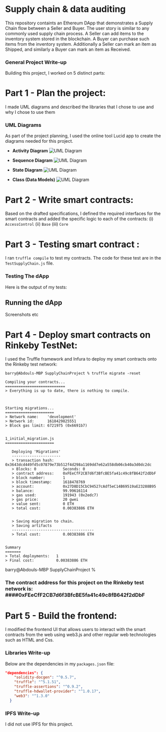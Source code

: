 # Supply chain & data auditing

This repository containts an Ethereum DApp that demonstrates a Supply Chain flow between a Seller and Buyer. The user story is similar to any commonly used supply chain process. A Seller can add items to the inventory system stored in the blockchain. A Buyer can purchase such items from the inventory system. Additionally a Seller can mark an item as Shipped, and similarly a Buyer can mark an item as Received.

### General Project Write-up
Building this project, I worked on 5 distinct parts:

# Part 1 - Plan the project:
 I made UML diagrams and described the libraries that I chose to use and why I chose to use them
### UML Diagrams

As part of the project planning, I used the online tool Lucid app to create the diagrams needed for this project.  

- **Activity Diagram** 
![UML Diagram](images/activity_diagram.png)

- **Sequence Diagram** 
![UML Diagram](images/sequence_diagram.png)

- **State Diagram** 
![UML Diagram](images/Coffeestate_diagram.png)

- **Class (Data Models)** 
![UML Diagram](images/class_diagram.png)



# Part 2 - Write smart contracts:
 Based on the drafted specifications, I defined the required interfaces for the smart contracts and added the specific logic to each of the contracts: (i) `AccessControl` (ii) `Base` (iii) `Core`

# Part 3 - Testing smart contract :
 I ran ```truffle compile``` to test my contracts. The code for these test are in the  ```TestSupplyChain.js``` file.
### Testing The dApp
Here is the output of my tests:
<!-- ```
Contract Owner: accounts[0]  0x27d8d15cbc94527cadf5ec14b69519ae23288b95
Farmer: accounts[1]  0x018c2dabef4904ecbd7118350a0c54dbeae3549a
Distributor: accounts[2]  0xce5144391b4ab80668965f2cc4f2cc102380ef0a
Retailer: accounts[3]  0x460c31107dd048e34971e57da2f99f659add4f02
Consumer: accounts[4]  0xd37b7b8c62be2fdde8daa9816483aebdbd356088


  Contract: SupplyChain
    ✓ Test that roles are correctly added to contract (184ms)
    ✓ Testing smart contract function harvestItem() that allows a farmer to harvest coffee (108ms)
    ✓ Testing smart contract function processItem() that allows a farmer to process coffee (58ms)
    ✓ Testing smart contract function packItem() that allows a farmer to pack coffee (58ms)
    ✓ Testing smart contract function sellItem() that allows a farmer to sell coffee (55ms)
    ✓ Testing smart contract function buyItem() that allows a distributor to buy coffee (67ms)
    ✓ Testing smart contract function shipItem() that allows a distributor to ship coffee (66ms)
    ✓ Testing smart contract function receiveItem() that allows a retailer to mark coffee received (65ms)
    ✓ Testing smart contract function purchaseItem() that allows a consumer to purchase coffee (52ms)
    ✓ Testing smart contract function fetchItemBufferOne() that allows anyone to fetch item details from blockchain
    ✓ Testing smart contract function fetchItemBufferTwo() that allows anyone to fetch item details from blockchain


  11 passing (821ms)
``` -->

## Running the dApp
Screenshots etc


# Part 4 - Deploy smart contracts on Rinkeby TestNet:
 I used the Truffle framework and Infura to deploy my smart contracts onto the Rinkeby test network:
```
barry@Abdouls-MBP SupplyChainProject % truffle migrate -reset

Compiling your contracts...
===========================
> Everything is up to date, there is nothing to compile.



Starting migrations...
======================
> Network name:    'development'
> Network id:      1618429825551
> Block gas limit: 6721975 (0x6691b7)


1_initial_migration.js
======================

   Deploying 'Migrations'
   ----------------------
   > transaction hash:    0x3643dcd449fd5c07879e73b512f4d298a1169dd7e62a558db06cb40a3d0dc2dc
   > Blocks: 0            Seconds: 0
   > contract address:    0xFEeCfF2CB7d6f3BfcBE5fa41c49c8fB642f2dDbF
   > block number:        1
   > block timestamp:     1618478769
   > account:             0x27D8D15CbC94527cAdf5eC14B69519aE23288B95
   > balance:             99.99616114
   > gas used:            191943 (0x2edc7)
   > gas price:           20 gwei
   > value sent:          0 ETH
   > total cost:          0.00383886 ETH


   > Saving migration to chain.
   > Saving artifacts
   -------------------------------------
   > Total cost:          0.00383886 ETH


Summary
=======
> Total deployments:   1
> Final cost:          0.00383886 ETH

```
barry@Abdouls-MBP SupplyChainProject % 
### The contract address for this project on the Rinkeby test network is: ####0xFEeCfF2CB7d6f3BfcBE5fa41c49c8fB642f2dDbF 



# Part 5 - Build the frontend:
I modified the frontend UI that allows users to interact with the smart contracts from the web using web3.js and other regular web technologies such as HTML and Css.



### Libraries Write-up
Below are the dependencies in my `packages.json` file:
```json
"dependencies": {
    "solidity-docgen": "^0.5.7",
    "truffle": "^5.1.51",
    "truffle-assertions": "^0.9.2",
    "truffle-hdwallet-provider": "^1.0.17",
    "web3": "^1.3.0"
  }
```
<!-- **Why I used each library**:
- `solidity-docgen`: I tried out using solidity docgen to generate documentation for my smart contracts.  The generated documentation is in a `gitbook` contained in the `docgen` folder.  This library might be useful for future projects as smart contract libraries can get quite complex.
- `truffle`: truffle is a development framework for Ethereum that makes it easy to compile, test, and migrate solidity contracts to Ethereum networks.  For example, I used `truffle` to deploy my smart contracts to the `Rinkeby` test network.
- `truffle-assertions`: the assertions library for truffle has convenience functions designed for solidity assertions inside of truffle tests.  I used the assertion syntax to test whether my contracts correctly emitted different events as expected.
- `truffle-hdwallet-provider`: this libarary was used to enable my truffle deployments to spend test coins from my Metamask wallet on the Rinkeby network as part of deploying my contracts to `Rinkeby`
- `web3`: -->

### IPFS Write-up
I did not use IPFS for this project.

